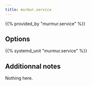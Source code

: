 ```yaml
---
title: murmur.service
---
```


{{% provided_by "murmur.service" %}}

## Options

{{% systemd_unit "murmur.service" %}}

## Additionnal notes

Nothing here.